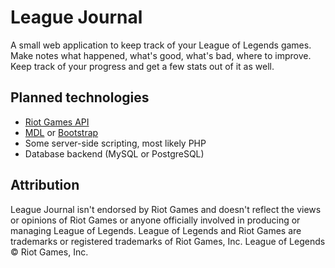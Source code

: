 # League Journal
A small web application to keep track of your League of Legends games.
Make notes what happened, what's good, what's bad, where to improve.
Keep track of your progress and get a few stats out of it as well.

## Planned technologies
* [Riot Games API](https://developer.riotgames.com)
* [MDL](http://www.getmdl.io/) or [Bootstrap](http://getbootstrap.com/)
* Some server-side scripting, most likely PHP
* Database backend (MySQL or PostgreSQL)

## Attribution

League Journal isn't endorsed by Riot Games and doesn't reflect the views or opinions of Riot Games or anyone officially involved in producing or managing League of Legends. League of Legends and Riot Games are trademarks or registered trademarks of Riot Games, Inc. League of Legends © Riot Games, Inc.
